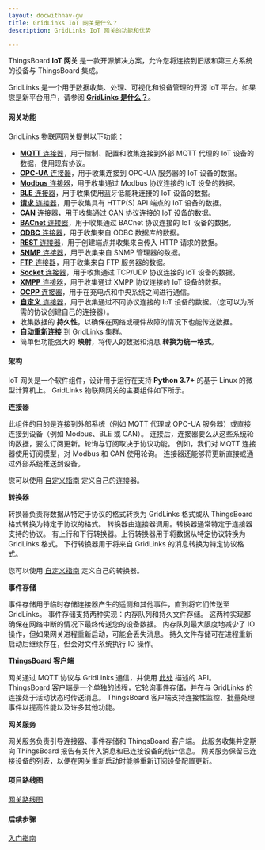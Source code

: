 ```yaml
---
layout: docwithnav-gw
title: GridLinks IoT 网关是什么？
description: GridLinks IoT 网关的功能和优势

---
```


ThingsBoard **IoT 网关** 是一款开源解决方案，允许您将连接到旧版和第三方系统的设备与 ThingsBoard 集成。

GridLinks 是一个用于数据收集、处理、可视化和设备管理的开源 IoT 平台。如果您是新平台用户，请参阅 [**GridLinks 是什么？**](/docs/getting-started-guides/what-is-thingsboard/)。

<object width="95%" data="/images/gateway/python-gateway-animd-ff.svg"></object>

#### 网关功能

 GridLinks 物联网网关提供以下功能：

- [**MQTT** 连接器](/docs/iot-gateway/config/mqtt/)，用于控制、配置和收集连接到外部 MQTT 代理的 IoT 设备的数据，使用现有协议。
- [**OPC-UA** 连接器](/docs/iot-gateway/config/opc-ua/)，用于收集连接到 OPC-UA 服务器的 IoT 设备的数据。
- [**Modbus** 连接器](/docs/iot-gateway/config/modbus/)，用于收集通过 Modbus 协议连接的 IoT 设备的数据。
- [**BLE** 连接器](/docs/iot-gateway/config/ble/)，用于收集使用蓝牙低能耗连接的 IoT 设备的数据。
- [**请求** 连接器](/docs/iot-gateway/config/request/)，用于收集具有 HTTP(S) API 端点的 IoT 设备的数据。
- [**CAN** 连接器](/docs/iot-gateway/config/can/)，用于收集通过 CAN 协议连接的 IoT 设备的数据。
- [**BACnet** 连接器](/docs/iot-gateway/config/bacnet/)，用于收集通过 BACnet 协议连接的 IoT 设备的数据。
- [**ODBC** 连接器](/docs/iot-gateway/config/odbc/)，用于收集来自 ODBC 数据库的数据。
- [**REST** 连接器](/docs/iot-gateway/config/rest/)，用于创建端点并收集来自传入 HTTP 请求的数据。
- [**SNMP** 连接器](/docs/iot-gateway/config/snmp/)，用于收集来自 SNMP 管理器的数据。
- [**FTP** 连接器](/docs/iot-gateway/config/ftp/)，用于收集来自 FTP 服务器的数据。
- [**Socket** 连接器](/docs/iot-gateway/config/socket/)，用于收集通过 TCP/UDP 协议连接的 IoT 设备的数据。
- [**XMPP** 连接器](/docs/iot-gateway/config/xmpp/)，用于收集通过 XMPP 协议连接的 IoT 设备的数据。
- [**OCPP** 连接器](/docs/iot-gateway/config/ocpp/)，用于在充电点和中央系统之间进行通信。
- [**自定义** 连接器](/docs/iot-gateway/custom/)，用于收集通过不同协议连接的 IoT 设备的数据。（您可以为所需的协议创建自己的连接器）。
- 收集数据的 **持久性**，以确保在网络或硬件故障的情况下也能传送数据。
- **自动重新连接** 到 GridLinks 集群。
- 简单但功能强大的 **映射**，将传入的数据和消息 **转换为统一格式**。


#### 架构

IoT 网关是一个软件组件，设计用于运行在支持 **Python 3.7+** 的基于 Linux 的微型计算机上。
 GridLinks 物联网网关的主要组件如下所示。

**连接器**

此组件的目的是连接到外部系统（例如 MQTT 代理或 OPC-UA 服务器）或直接连接到设备（例如 Modbus、BLE 或 CAN）。
连接后，连接器要么从这些系统轮询数据，要么订阅更新。轮询与订阅取决于协议功能。
例如，我们对 MQTT 连接器使用订阅模型，对 Modbus 和 CAN 使用轮询。
连接器还能够将更新直接或通过外部系统推送到设备。

您可以使用 [自定义指南](/docs/iot-gateway/custom/) 定义自己的连接器。

**转换器**

转换器负责将数据从特定于协议的格式转换为 GridLinks 格式或从 ThingsBoard 格式转换为特定于协议的格式。
转换器由连接器调用。转换器通常特定于连接器支持的协议。
有上行和下行转换器。上行转换器用于将数据从特定协议转换为 GridLinks 格式。
下行转换器用于将来自 GridLinks 的消息转换为特定协议格式。

您可以使用 [自定义指南](/docs/iot-gateway/custom/#step-4-define-converter-implementation/) 定义自己的转换器。

**事件存储**

事件存储用于临时存储连接器产生的遥测和其他事件，直到将它们传送至 GridLinks。
事件存储支持两种实现：内存队列和持久文件存储。
这两种实现都确保在网络中断的情况下最终传送您的设备数据。
内存队列最大限度地减少了 IO 操作，但如果网关进程重新启动，可能会丢失消息。
持久文件存储可在进程重新启动后继续存在，但会对文件系统执行 IO 操作。

**ThingsBoard 客户端**

网关通过 MQTT 协议与 GridLinks 通信，并使用 [此处](/docs/reference/gateway-mqtt-api/) 描述的 API。
ThingsBoard 客户端是一个单独的线程，它轮询事件存储，并在与 GridLinks 的连接处于活动状态时传送消息。
ThingsBoard 客户端支持连接性监控、批量处理事件以提高性能以及许多其他功能。

**网关服务**

网关服务负责引导连接器、事件存储和 ThingsBoard 客户端。
此服务收集并定期向 ThingsBoard 报告有关传入消息和已连接设备的统计信息。
网关服务保留已连接设备的列表，以便在网关重新启动时能够重新订阅设备配置更新。

#### 项目路线图

<p><a href="/docs/iot-gateway/roadmap/" class="button">网关路线图</a></p>

#### 后续步骤

<p><a href="/docs/iot-gateway/getting-started/" class="button">入门指南</a></p>